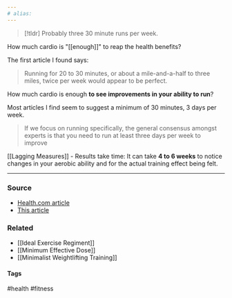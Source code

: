 ```yaml
---
# alias:
---
```

> [!tldr] Probably three 30 minute runs per week.

How much cardio is "[[enough]]" to reap the health benefits?

The first article I found says:
> Running for 20 to 30 minutes, or about a mile-and-a-half to three miles, twice per week would appear to be perfect.

How much cardio is enough **to see improvements in your ability to run**?

Most articles I find seem to suggest a minimum of 30 minutes, 3 days per week.
> If we focus on running specifically, the general consensus amongst experts is that you need to run at least three days per week to improve

[[Lagging Measures]] - Results take time:
It can take **4 to 6 weeks** to notice changes in your aerobic ability and for the actual training effect being felt.


---
### Source
- [Health.com article](https://www.health.com/fitness/heres-how-far-you-actually-need-to-run-to-reap-the-health-benefits)
- [This article](https://www.google.com/url?sa=t&rct=j&q=&esrc=s&source=web&cd=&ved=2ahUKEwiBoMKlrJiAAxXRhIkEHde_ACsQFnoECDIQAQ&url=https%3A%2F%2Frockay.com%2Fblogs%2Fblog%2Fhow-often-should-you-run-for-optimal-benefits&usg=AOvVaw3PMlBZdHgAuyGiaviEVh9V&opi=89978449)

### Related
- [[Ideal Exercise Regiment]]
- [[Minimum Effective Dose]]
- [[Minimalist Weightlifting Training]]

#### Tags
#health #fitness 